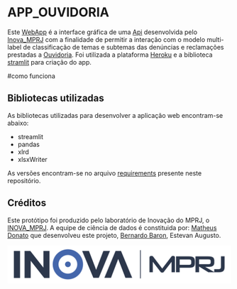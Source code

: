# APP_OUVIDORIA

Este [WebApp](https://app-ouvidoria-subtemas.herokuapp.com/) é a interface gráfica de uma [Api](https://github.com/matheus-donato/API_OUVIDORIA) desenvolvida pelo [Inova_MPRJ](http://www.mprj.mp.br/inova) com a finalidade de permitir a interação com o modelo multi-label de classificação de temas e subtemas das denúncias e reclamações prestadas a [Ouvidoria]().
Foi utilizada a plataforma [Heroku](https://www.heroku.com/) e a biblioteca [stramlit](https://www.streamlit.io/) para criação do app.


#como funciona



## Bibliotecas utilizadas

As bibliotecas utilizadas para desenvolver a aplicação web encontram-se abaixo:
* streamlit
* pandas
* xlrd
* xlsxWriter

As versões encontram-se no arquivo [requirements]() presente neste repositório.

## Créditos
Este protótipo foi produzido pelo laboratório de Inovação do MPRJ, o [INOVA_MPRJ](http://www.mprj.mp.br/inova).
A equipe de ciência de dados é constituida por:
[Matheus Donato](matheus.donato@mprj.mp.br) que desenvolveu este projeto,
[Bernardo Baron](bernardo.baron@mprj.mp.br),
Estevan Augusto.

![logo_inova](https://github.com/estevanmendes/APP_OUVIDORIA/blob/master/images/logo_azul_horizontal-05.png)
